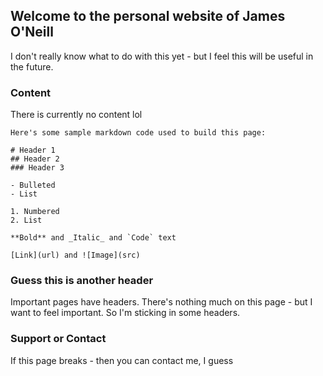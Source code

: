 ## Welcome to the personal website of James O'Neill

I don't really know what to do with this yet - but I feel this will be useful in the future.


### Content

There is currently no content lol

```
Here's some sample markdown code used to build this page:

# Header 1
## Header 2
### Header 3

- Bulleted
- List

1. Numbered
2. List

**Bold** and _Italic_ and `Code` text

[Link](url) and ![Image](src)
```


### Guess this is another header

Important pages have headers. There's nothing much on this page - but I want to feel important.
So I'm sticking in some headers.

### Support or Contact
If this page breaks - then you can contact me, I guess
